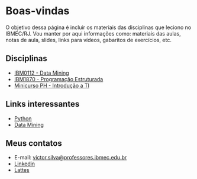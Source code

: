 # Boas-vindas

O objetivo dessa página é incluir os materiais das disciplinas que leciono no IBMEC/RJ. Vou manter por aqui informações como: materiais das aulas, notas de aula, slides, links para vídeos, gabaritos de exercícios, etc.

## Disciplinas

* [IBM0112 - Data Mining](/datamining/datamining.md)
* [IBM1870 - Programação Estruturada](/prog/prog.md)
* [Minicurso PH - Introdução a TI](/intro-ti/intro-ti.md)

## Links interessantes

* [Python](/links/python.md)
* [Data Mining](/links/datamining.md)

## Meus contatos

* E-mail: <victor.silva@professores.ibmec.edu.br>
* [Linkedin](https://www.linkedin.com/in/victormachadodasilva/)
* [Lattes](http://lattes.cnpq.br/1584907276781609)
